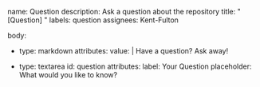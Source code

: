 name: Question
description: Ask a question about the repository
title: "[Question] <brief description>"
labels: question
assignees: Kent-Fulton

body:
  - type: markdown
    attributes:
      value: |
        Have a question? Ask away!

  - type: textarea
    id: question
    attributes:
      label: Your Question
      placeholder: What would you like to know?
